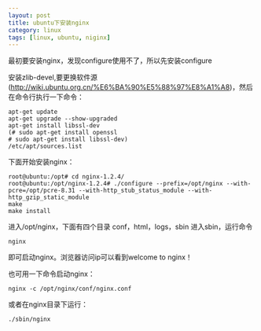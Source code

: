 ```yaml
---
layout: post
title: ubuntu下安装nginx
category: linux
tags: [linux, ubuntu, niginx]
---
```



最初要安装nginx，发现configure使用不了，所以先安装configure


安装zlib-devel,要更换软件源(http://wiki.ubuntu.org.cn/%E6%BA%90%E5%88%97%E8%A1%A8)，然后在命令行执行一下命令：
	
	apt-get update
	apt-get upgrade --show-upgraded
	apt-get install libssl-dev  
	(# sudo apt-get install openssl
	# sudo apt-get install libssl-dev)
	/etc/apt/sources.list


下面开始安装nginx：

	root@ubuntu:/opt# cd nginx-1.2.4/
	root@ubuntu:/opt/nginx-1.2.4# ./configure --prefix=/opt/nginx --with-pcre=/opt/pcre-8.31 --with-http_stub_status_module --with-http_gzip_static_module
	make
	make install


进入/opt/nginx，下面有四个目录 conf，html，logs，sbin
进入sbin，运行命令 
	
	nginx

即可启动nginx。浏览器访问ip可以看到welcome to nginx！ 


也可用一下命令启动nginx：

	nginx -c /opt/nginx/conf/nginx.conf

或者在nginx目录下运行： 
	
	./sbin/nginx
